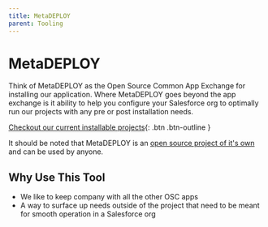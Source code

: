 ```yaml
--- 
title: MetaDEPLOY
parent: Tooling
---
```


# MetaDEPLOY

Think of MetaDEPLOY as the Open Source Common App Exchange for installing our application. Where MetaDEPLOY goes beyond the app exchange is it ability to help you configure your Salesforce org to optimally run our projects with any pre or post installation needs.

[Checkout our current installable projects](https://install.salesforce.org/products#open-source-commons){: .btn .btn-outline }

It should be noted that MetaDEPLOY is an [open source project of it's own](https://install.salesforce.org/products#open-source-commons) and can be used by anyone.

##  Why Use This Tool

- We like to keep company with all the other OSC apps
- A way to surface up needs outside of the project that need to be meant for smooth operation in a Salesforce org